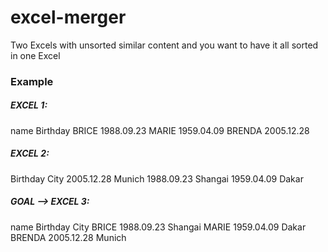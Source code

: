 # excel-merger
Two Excels with unsorted similar content and you want to have it all sorted in one Excel

### Example

##### EXCEL 1: 
name			Birthday
BRICE			1988.09.23
MARIE			1959.04.09
BRENDA		2005.12.28

##### EXCEL 2:
Birthday		City
2005.12.28	Munich
1988.09.23	Shangai
1959.04.09	Dakar


##### GOAL --> EXCEL 3:

name			Birthday		City
BRICE			1988.09.23	Shangai
MARIE			1959.04.09	Dakar
BRENDA		2005.12.28	Munich


